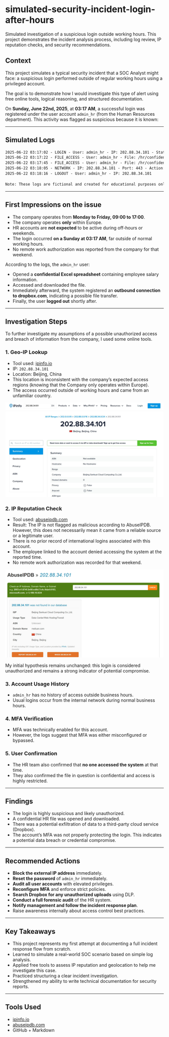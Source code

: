 # simulated-security-incident-login-after-hours
Simulated investigation of a suspicious login outside working hours. This project demonstrates the incident analysis process, including log review, IP reputation checks, and security recommendations.

## Context
This project simulates a typical security incident that a SOC Analyst might face: a suspicious login performed outside of regular working hours using a privileged account.

The goal is to demonstrate how I would investigate this type of alert using free online tools, logical reasoning, and structured documentation.

On **Sunday, June 22nd, 2025**, at **03:17 AM**, a successful login was registered under the user account `admin_hr` (from the Human Resources department). This activity was flagged as suspicious because it is known:


---

## Simulated Logs

```txt
2025-06-22 03:17:02 - LOGIN - User: admin_hr - IP: 202.88.34.101 - Status: SUCCESS
2025-06-22 03:17:22 - FILE_ACCESS - User: admin_hr - File: /hr/confidential/employee_salaries.xlsx - Action: OPEN
2025-06-22 03:17:45 - FILE_ACCESS - User: admin_hr - File: /hr/confidential/employee_salaries.xlsx - Action: DOWNLOAD
2025-06-22 03:18:05 - NETWORK - IP: 202.88.34.101 - Port: 443 - Action: OUTBOUND to dropbox.com
2025-06-22 03:18:16 - LOGOUT - User: admin_hr - IP: 202.88.34.101

Note: These logs are fictional and created for educational purposes only!

```
---

## First Impressions on the issue

- The company operates from **Monday to Friday, 09:00 to 17:00**.
- The company operates **only** within Europe.
- HR accounts are **not expected** to be active during off-hours or weekends. 
- The login occurred **on a Sunday at 03:17 AM**, far outside of normal working hours.
- No remote work authorization was reported from the company for that weekend.


According to the logs, the `admin_hr` user:
- Opened a **confidential Excel spreadsheet** containing employee salary information.
- Accessed and downloaded the file.
- Immediately afterward, the system registered an **outbound connection to dropbox.com**, indicating a possible file transfer.
- Finally, the user **logged out** shortly after.

---

##  Investigation Steps

To further investigate my assumptions of a possible unauthorized access and breach of information from the company, I used some online tools.

### 1. Geo-IP Lookup
- Tool used: [ipinfo.io](https://ipinfo.io)
- IP: `202.88.34.101`
- Location: Beijing, China
- This location is inconsistent with the company’s expected access regions (knowing that the Company only operates within Europe).
- The access occurred outside of working hours and came from an unfamiliar country.


![Result from the IP search](/Screenshots/Screenshot_IP_address.jpg)



### 2. IP Reputation Check
- Tool used: [abuseipdb.com](https://www.abuseipdb.com)
- Result: The IP is not flagged as malicious according to AbuseIPDB. However, this does not necessarily mean it came from a reliable source or a legitimate user.
- There is no prior record of international logins associated with this account.  
- The employee linked to the account denied accessing the system at the reported time.  
- No remote work authorization was recorded for that weekend.


![Result from the Reputation check](/Screenshots/Screenshot_AbuseIPDB.jpg)



My initial hypothesis remains unchanged: this login is considered unauthorized and remains a strong indicator of potential compromise.


### 3. Account Usage History
- `admin_hr` has no history of access outside business hours.
- Usual logins occur from the internal network during normal business hours.

### 4. MFA Verification
- MFA was technically enabled for this account.
- However, the logs suggest that MFA was either misconfigured or bypassed.

### 5. User Confirmation
- The HR team also confirmed that **no one accessed the system** at that time.
- They also confirmed the file in question is confidential and access is highly restricted.

---

##  Findings

- The login is highly suspicious and likely unauthorized.
- A confidential HR file was opened and downloaded.
- There was a potential exfiltration of data to a third-party cloud service (Dropbox).
- The account’s MFA was not properly protecting the login.
This indicates a potential data breach or credential compromise.

---

##  Recommended Actions

- **Block the external IP address** immediately.
- **Reset the password** of `admin_hr` immediately.
- **Audit all user accounts** with elevated privileges.
- **Reconfigure MFA** and enforce strict policies.
- **Search Dropbox for any unauthorized uploads** using DLP.
- **Conduct a full forensic audit** of the HR system.
- **Notify management and follow the incident response plan**.
- Raise awareness internally about access control best practices.

---

## Key Takeaways

- This project represents my first attempt at documenting a full incident response flow from scratch.
- Learned to simulate a real-world SOC scenario based on simple log analysis.
- Applied free tools to assess IP reputation and geolocation to help me investigate this case.
- Practiced structuring a clear incident investigation.
- Strengthened my ability to write technical documentation for security reports.


---

##  Tools Used

- [ipinfo.io](https://ipinfo.io)
- [abuseipdb.com](https://www.abuseipdb.com)
- GitHub + Markdown
